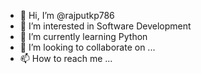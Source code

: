 - 👋 Hi, I’m @rajputkp786
- 👀 I’m interested in Software Development 
- 🌱 I’m currently learning Python
- 💞️ I’m looking to collaborate on ...
- 📫 How to reach me ...

<!---
rajputkp786/rajputkp786 is a ✨ special ✨ repository because its `README.md` (this file) appears on your GitHub profile.
You can click the Preview link to take a look at your changes.
--->
